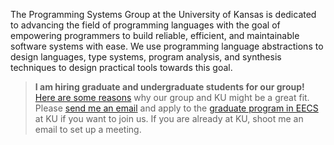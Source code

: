 The Programming Systems Group at the University of Kansas is dedicated to advancing the field of programming languages with the goal of empowering programmers to build reliable, efficient, and maintainable software systems with ease. We use programming language abstractions to design languages, type systems, program analysis, and synthesis techniques to design practical tools towards this goal.

> **I am hiring graduate and undergraduate students for our group!** [Here are some reasons](/why-ku) why our group and KU might be a great fit. Please [send me an email](mailto:sankha@ku.edu) and apply to the [graduate program in EECS](https://eecs.ku.edu/graduate-programs) at KU if you want to join us. If you are already at KU, shoot me an email to set up a meeting.
